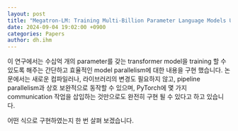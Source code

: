 ```yaml
---
layout: post
title: "Megatron-LM: Training Multi-Billion Parameter Language Models Using Model Parallelism"
date: 2024-09-04 19:02:00 +0900
categories: Papers
author: dh.ihm
---
```


이 연구에서는 수십억 개의 parameter를 갖는 transformer model을 training 할 수 있도록 해주는 간단하고 효율적인 model parallelism에 대한 내용을 구현 했습니다. 
논문에서는 새로운 컴파일러나, 라이브러리의 변경도 필요하지 않고, pipeline parallelism과 상호 보완적으로 동작할 수 있으며, PyTorch에 몇 가지 communication 작업을 삽입하는 것만으로도 완전히 구현 될 수 있다고 하고 있습니다. 

어떤 식으로 구현하였는지 한 번 살펴 보겠습니다. 
